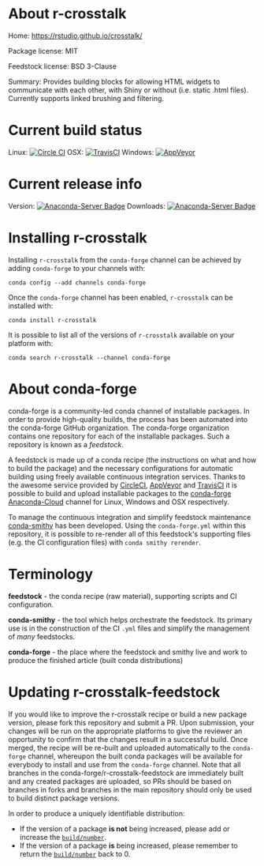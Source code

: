 About r-crosstalk
=================

Home: https://rstudio.github.io/crosstalk/

Package license: MIT

Feedstock license: BSD 3-Clause

Summary: Provides building blocks for allowing HTML widgets to communicate with each other,
with Shiny or without (i.e. static .html files). Currently supports linked brushing
and filtering.




Current build status
====================

Linux: [![Circle CI](https://circleci.com/gh/conda-forge/r-crosstalk-feedstock.svg?style=shield)](https://circleci.com/gh/conda-forge/r-crosstalk-feedstock)
OSX: [![TravisCI](https://travis-ci.org/conda-forge/r-crosstalk-feedstock.svg?branch=master)](https://travis-ci.org/conda-forge/r-crosstalk-feedstock)
Windows: [![AppVeyor](https://ci.appveyor.com/api/projects/status/github/conda-forge/r-crosstalk-feedstock?svg=True)](https://ci.appveyor.com/project/conda-forge/r-crosstalk-feedstock/branch/master)

Current release info
====================
Version: [![Anaconda-Server Badge](https://anaconda.org/conda-forge/r-crosstalk/badges/version.svg)](https://anaconda.org/conda-forge/r-crosstalk)
Downloads: [![Anaconda-Server Badge](https://anaconda.org/conda-forge/r-crosstalk/badges/downloads.svg)](https://anaconda.org/conda-forge/r-crosstalk)

Installing r-crosstalk
======================

Installing `r-crosstalk` from the `conda-forge` channel can be achieved by adding `conda-forge` to your channels with:

```
conda config --add channels conda-forge
```

Once the `conda-forge` channel has been enabled, `r-crosstalk` can be installed with:

```
conda install r-crosstalk
```

It is possible to list all of the versions of `r-crosstalk` available on your platform with:

```
conda search r-crosstalk --channel conda-forge
```


About conda-forge
=================

conda-forge is a community-led conda channel of installable packages.
In order to provide high-quality builds, the process has been automated into the
conda-forge GitHub organization. The conda-forge organization contains one repository
for each of the installable packages. Such a repository is known as a *feedstock*.

A feedstock is made up of a conda recipe (the instructions on what and how to build
the package) and the necessary configurations for automatic building using freely
available continuous integration services. Thanks to the awesome service provided by
[CircleCI](https://circleci.com/), [AppVeyor](http://www.appveyor.com/)
and [TravisCI](https://travis-ci.org/) it is possible to build and upload installable
packages to the [conda-forge](https://anaconda.org/conda-forge)
[Anaconda-Cloud](http://docs.anaconda.org/) channel for Linux, Windows and OSX respectively.

To manage the continuous integration and simplify feedstock maintenance
[conda-smithy](http://github.com/conda-forge/conda-smithy) has been developed.
Using the ``conda-forge.yml`` within this repository, it is possible to re-render all of
this feedstock's supporting files (e.g. the CI configuration files) with ``conda smithy rerender``.


Terminology
===========

**feedstock** - the conda recipe (raw material), supporting scripts and CI configuration.

**conda-smithy** - the tool which helps orchestrate the feedstock.
                   Its primary use is in the construction of the CI ``.yml`` files
                   and simplify the management of *many* feedstocks.

**conda-forge** - the place where the feedstock and smithy live and work to
                  produce the finished article (built conda distributions)


Updating r-crosstalk-feedstock
==============================

If you would like to improve the r-crosstalk recipe or build a new
package version, please fork this repository and submit a PR. Upon submission,
your changes will be run on the appropriate platforms to give the reviewer an
opportunity to confirm that the changes result in a successful build. Once
merged, the recipe will be re-built and uploaded automatically to the
`conda-forge` channel, whereupon the built conda packages will be available for
everybody to install and use from the `conda-forge` channel.
Note that all branches in the conda-forge/r-crosstalk-feedstock are
immediately built and any created packages are uploaded, so PRs should be based
on branches in forks and branches in the main repository should only be used to
build distinct package versions.

In order to produce a uniquely identifiable distribution:
 * If the version of a package **is not** being increased, please add or increase
   the [``build/number``](http://conda.pydata.org/docs/building/meta-yaml.html#build-number-and-string).
 * If the version of a package **is** being increased, please remember to return
   the [``build/number``](http://conda.pydata.org/docs/building/meta-yaml.html#build-number-and-string)
   back to 0.
